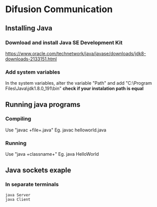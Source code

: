 # Difusion Communication

## Installing Java

### Download and install Java SE Development Kit

https://www.oracle.com/technetwork/java/javase/downloads/jdk8-downloads-2133151.html

### Add system variables

In the system variables, alter the variable "Path" and add "C:\Program Files\Java\jdk1.8.0_191\bin"
**check if your instalation path is equal**

## Running java programs

### Compiling

Use "javac +file+.java"
Eg. javac helloworld.java

### Running

Use "java +classname+"
Eg. java HelloWorld

## Java sockets exaple
### In separate terminals

    java Server
    java Client